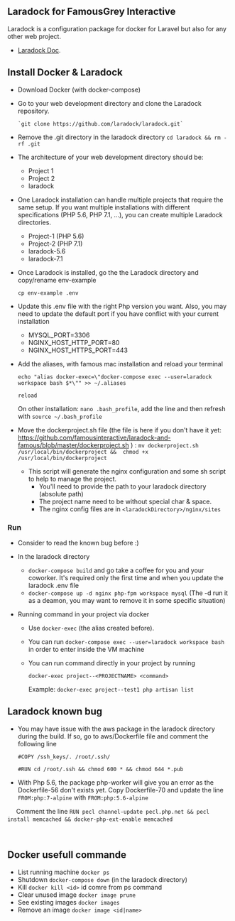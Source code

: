 ## Laradock for FamousGrey Interactive

   Laradock is a configuration package for docker for Laravel but also for any other web project. 
   - [Laradock Doc](http://laradock.io/).

## Install Docker & Laradock

   - Download Docker (with docker-compose)
   - Go to your web development directory and clone the Laradock repository.
   
         `git clone https://github.com/laradock/laradock.git`
         
   - Remove the .git directory in the laradock directory 
         `cd laradock && rm -rf .git`
   - The architecture of your web development directory should be:
        + Project 1
        + Project 2
        + laradock
   - One Laradock installation can handle multiple projects that require the same setup. If you want multiple installations with different specifications (PHP 5.6, PHP 7.1, ...), you can create multiple Laradock directories.
        + Project-1 (PHP 5.6)
        + Project-2 (PHP 7.1)
        + laradock-5.6
        + laradock-7.1
        
   - Once Laradock is installed, go the the Laradock directory and copy/rename env-example
   
        `cp env-example .env`
        
   - Update this .env file with the right Php version you want. Also, you may need to update the default port if you have conflict with your current installation 
        - MYSQL_PORT=3306 
        - NGINX_HOST_HTTP_PORT=80
        - NGINX_HOST_HTTPS_PORT=443        
   - Add the aliases, with famous mac installation and reload your terminal
        
        `echo "alias docker-exec=\"docker-compose exec --user=laradock workspace bash $*\"" >> ~/.aliases` 
        
        `reload`
        
        On other installation: `nano .bash_profile`, add the line and then refresh with `source ~/.bash_profile`
    
   - Move the dockerproject.sh file (the file is here if you don't have it yet: https://github.com/famousinteractive/laradock-and-famous/blob/master/dockerproject.sh ) : 
        `mv dockerproject.sh /usr/local/bin/dockerproject &&  chmod +x /usr/local/bin/dockerproject` 
         
        - This script will generate the nginx configuration and some sh script to help to manage the project.
            - You'll need to provide the path to your laradock directory (absolute path)
            - The project name need to be without special char & space.
            - The nginx config files are in `<laradockDirectory>/nginx/sites`
  
### Run
   - Consider to read the known bug before :)
   - In the laradock directory
        - `docker-compose build` and go take a coffee for you and your coworker. It's required only the first time and when you update the laradock .env file
        - `docker-compose up -d nginx php-fpm workspace mysql` (The -d run it as a deamon, you may want to remove it in some specific situation)      

   - Running command in your project via docker
        - Use `docker-exec` (the alias created before).
        - You can run `docker-compose exec --user=laradock workspace bash` in order to enter inside the VM machine
        - You can run command directly in your project by running 
        
            `docker-exec project--<PROJECTNAME> <command>`
            
            Example: `docker-exec project--test1 php artisan list`
         
## Laradock known bug
   - You may have issue with the aws package in the laradock directory during the build. If so, go to aws/Dockerfile file and comment the following line
        
        `#COPY /ssh_keys/. /root/.ssh/`
        
        `#RUN cd /root/.ssh && chmod 600 * && chmod 644 *.pub`   
     
   - With Php 5.6, the package php-worker will give you an error as the Dockerfile-56 don't exists yet. Copy Dockerfile-70 and update the line `FROM:php:7-alpine` with `FROM:php:5.6-alpine`
   
      Comment the line `RUN pecl channel-update pecl.php.net && pecl install memcached && docker-php-ext-enable memcached`
  
   
    
            
## Docker usefull commande

   - List running machine `docker ps` 
   - Shutdown `docker-compose down` (in the laradock directory)
   - Kill `docker kill <id>` id comre from ps command
   - Clear unused image `docker image prune`
   - See existing images `docker images`
   - Remove an image `docker image <id|name>`
            
        
